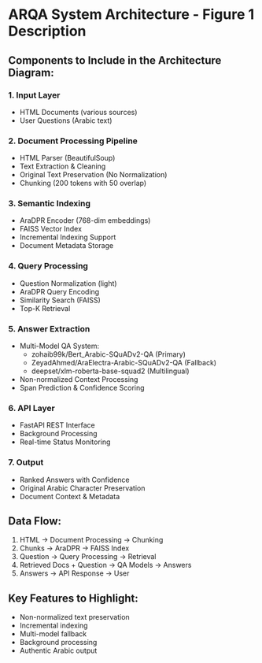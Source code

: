# ARQA System Architecture - Figure 1 Description

## Components to Include in the Architecture Diagram:

### 1. **Input Layer**
- HTML Documents (various sources)
- User Questions (Arabic text)

### 2. **Document Processing Pipeline**
- HTML Parser (BeautifulSoup)
- Text Extraction & Cleaning
- Original Text Preservation (No Normalization)
- Chunking (200 tokens with 50 overlap)

### 3. **Semantic Indexing**
- AraDPR Encoder (768-dim embeddings)
- FAISS Vector Index
- Incremental Indexing Support
- Document Metadata Storage

### 4. **Query Processing**
- Question Normalization (light)
- AraDPR Query Encoding
- Similarity Search (FAISS)
- Top-K Retrieval

### 5. **Answer Extraction**
- Multi-Model QA System:
  - zohaib99k/Bert_Arabic-SQuADv2-QA (Primary)
  - ZeyadAhmed/AraElectra-Arabic-SQuADv2-QA (Fallback)
  - deepset/xlm-roberta-base-squad2 (Multilingual)
- Non-normalized Context Processing
- Span Prediction & Confidence Scoring

### 6. **API Layer**
- FastAPI REST Interface
- Background Processing
- Real-time Status Monitoring

### 7. **Output**
- Ranked Answers with Confidence
- Original Arabic Character Preservation
- Document Context & Metadata

## Data Flow:
1. HTML → Document Processing → Chunking
2. Chunks → AraDPR → FAISS Index
3. Question → Query Processing → Retrieval
4. Retrieved Docs + Question → QA Models → Answers
5. Answers → API Response → User

## Key Features to Highlight:
- Non-normalized text preservation
- Incremental indexing
- Multi-model fallback
- Background processing
- Authentic Arabic output
